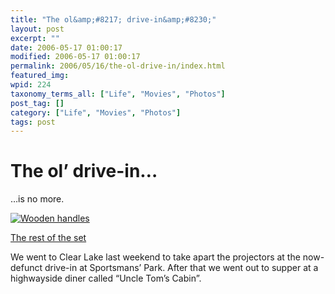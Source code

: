 ```yaml
---
title: "The ol&amp;#8217; drive-in&amp;#8230;"
layout: post
excerpt: ""
date: 2006-05-17 01:00:17
modified: 2006-05-17 01:00:17
permalink: 2006/05/16/the-ol-drive-in/index.html
featured_img: 
wpid: 224
taxonomy_terms_all: ["Life", "Movies", "Photos"]
post_tag: []
category: ["Life", "Movies", "Photos"]
tags: post
---
```


# The ol&#8217; drive-in&#8230;

…is no more.

[![Wooden handles](http://static.flickr.com/53/147883304_d2dea14220_m.jpg)](http://www.flickr.com/photos/pj/147883304)

[The rest of the set](http://www.flickr.com/photos/pj/sets/72057594137078327/)

We went to Clear Lake last weekend to take apart the projectors at the now-defunct drive-in at Sportsmans’ Park. After that we went out to supper at a highwayside diner called “Uncle Tom’s Cabin”.